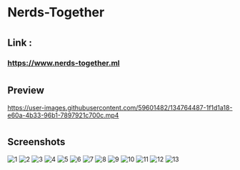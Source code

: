 # Nerds-Together

#
## Link :
### https://www.nerds-together.ml

#
## Preview
https://user-images.githubusercontent.com/59601482/134764487-1f1d1a18-e60a-4b33-96b1-7897921c700c.mp4

#
## Screenshots
![1](https://user-images.githubusercontent.com/59601482/127771180-feefefd0-c5c2-44e7-a2d2-88377430546b.jpg)
![2](https://user-images.githubusercontent.com/59601482/127771182-77adee5e-13a3-4b46-803f-385e27102d53.jpg)
![3](https://user-images.githubusercontent.com/59601482/127771184-8ef7c121-6fdb-4176-b6e0-c823321b66f9.jpg)
![4](https://user-images.githubusercontent.com/59601482/127771185-6ce6cde5-c118-472b-9f50-a7b847a8132b.jpg)
![5](https://user-images.githubusercontent.com/59601482/127771187-c71ddb1d-2945-4a83-b020-d6d4f8bc0592.jpg)
![6](https://user-images.githubusercontent.com/59601482/127771189-3c777056-80f6-4bc2-b516-ee0a8055c41a.jpg)
![7](https://user-images.githubusercontent.com/59601482/127771190-d5680ebd-c453-4ad8-b88f-313458eabe31.jpg)
![8](https://user-images.githubusercontent.com/59601482/127771191-bf22dac2-e786-4129-9dc4-e42ae3b4e30e.jpg)
![9](https://user-images.githubusercontent.com/59601482/127771192-3474d851-ecf0-4288-9c91-17cd46ac36a8.jpg)
![10](https://user-images.githubusercontent.com/59601482/127771193-c0bd2ebe-9761-420b-ae2f-5116b3804e0c.jpg)
![11](https://user-images.githubusercontent.com/59601482/127771194-6bd9a308-ba02-4b90-a053-7c3515424f93.jpg)
![12](https://user-images.githubusercontent.com/59601482/127771196-624dd7d4-269b-4417-bb49-367a84969747.jpg)
![13](https://user-images.githubusercontent.com/59601482/127771198-d6c515de-e830-499a-8de8-e93e60f084ef.jpg)
